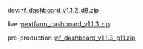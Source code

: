 





dev:[nf_dashboard_v1.1.2_d8.zip](https://github.com/user-attachments/files/18907150/nf_dashboard_v1.1.2_d8.zip)

live :[nextfarm_dashboard_v1.1.3.zip](https://github.com/user-attachments/files/19305029/nextfarm_dashboard_v1.1.3.zip)



pre-production :[nf_dashboard_v1.1.3_p11.zip](https://github.com/user-attachments/files/19280891/nf_dashboard_v1.1.3_p11.zip)
